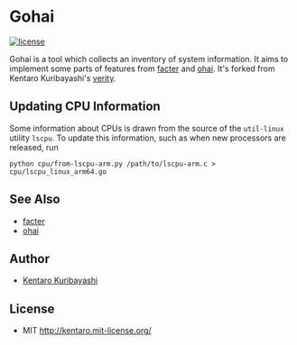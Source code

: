 # Gohai

[![license](http://img.shields.io/badge/license-MIT-red.svg?style=flat)](http://kentaro.mit-license.org/)

Gohai is a tool which collects an inventory of system information. It aims to implement some parts of features from [facter](https://github.com/puppetlabs/facter) and [ohai](https://github.com/opscode/ohai).  It's forked from Kentaro Kuribayashi's [verity](https://github.com/kentaro/verity).

## Updating CPU Information

Some information about CPUs is drawn from the source of the `util-linux` utility `lscpu`.
To update this information, such as when new processors are released, run

```
python cpu/from-lscpu-arm.py /path/to/lscpu-arm.c > cpu/lscpu_linux_arm64.go
```

## See Also

  * [facter](https://github.com/puppetlabs/facter)
  * [ohai](https://github.com/opscode/ohai)

## Author

  * [Kentaro Kuribayashi](http://kentarok.org/)

## License

  * MIT http://kentaro.mit-license.org/
